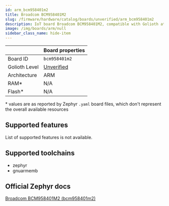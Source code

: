 ```yaml
---
id: arm_bcm958401m2
title: Broadcom BCM958401M2
slug: /firmware/hardware/catalog/boards/unverified/arm_bcm958401m2
description: IoT board Broadcom BCM958401M2, compatible with Golioth at unverified level.
image: /img/boards/arm/null
sidebar_class_name: hide-item
---
```


[//]: # (This is an auto-generated file, do not edit! Changes to it will be lost upon re-generation)



|                | Board properties     |
| -------------  | -------------------- |
| Board ID       | `bcm958401m2` |
| Golioth Level  | [Unverified](/firmware/hardware#unverified-boards) |
| Architecture   | ARM |
| RAM*           | N/A |
| Flash*         | N/A |

\* values are as reported by Zephyr `.yaml` board files, which don't represent the overall available resources



## Supported features

List of supported features is not available.

## Supported toolchains

* zephyr
* gnuarmemb

## Official Zephyr docs

[Broadcom BCM958401M2 (bcm958401m2)](https://docs.zephyrproject.org/3.6.0/boards/arm/bcm958401m2/doc/index.html)
